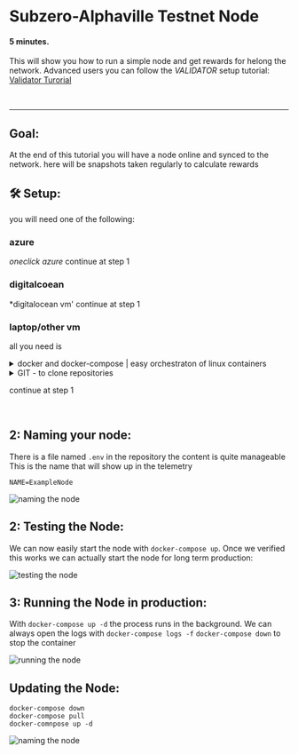 # Subzero-Alphaville Testnet Node
#### 5 minutes.
This will show you how to run a simple node and get rewards for helong the network.
Advanced users you can follow the _VALIDATOR_ setup tutorial: [Validator Turorial](README_VALIDATOR.md)

<br/>

---

## Goal:
At the end of this tutorial you will have a node online and synced to the network.
here will be snapshots taken regularly to calculate rewards


## 🛠️ Setup:
you will need one of the following:

### azure
*oneclick azure*
continue at step 1

### digitalcoean
*digitalocean vm'
continue at step 1

### laptop/other vm
all you need is 

<details><summary>docker and docker-compose | easy orchestraton of linux containers</summary>
<h3>Linux</h3>
<a href="https://docs.docker.com/engine/install/ubuntu/">Install Docker Engine</a>
<br/>
<a href ="https://docs.docker.com/compose/install/">Install Docker Compose</a>
<br/>
<a href="https://docs.docker.com/engine/install/linux-postinstall/">Post-installation steps for Linux</a>
<hr>
<h3>Windows:</h3>
<a href="https://hub.docker.com/editions/community/docker-ce-desktop-windows"> 
Docker Desktop for Windows</a>
</details>

<details><summary>GIT - to clone repositories</summary>
<h3>Linux</h3>
<a href="https://git-scm.com/download/linux"></a>
<hr>
<h3>OSX</h3>
<a href="https://git-scm.com/download/mac"></a>
<hr>
<h3>Windows:</h3>
<a href="https://git-scm.com/download/win"> 
Git SCM for Windows</a>
</details>

continue at step 1

<br/>

## 2: Naming your node:

There is a file named `.env` in the repository the content is quite manageable
This is the name that will show up in the telemetry

```
NAME=ExampleNode
```

![naming the node](images/naming.png)

## 2: Testing the Node:

We can now easily start the node with `docker-compose up`.
Once we verified this works we can actually start the node for long term production:

![testing the node](images/testing.png)

## 3: Running the Node in production:

With `docker-compose up -d` the process runs in the background.
We can always open the logs with `docker-compose logs -f`
`docker-compose down` to stop the container

![running the node](images/running.png)

## Updating the Node:
```
docker-compose down
docker-compose pull
docker-comnpose up -d
```

![naming the node](images/updating.png)
